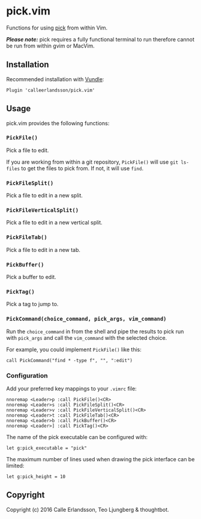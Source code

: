 # pick.vim

Functions for using [pick] from within Vim.

***Please note:*** pick requires a fully functional terminal to run therefore
cannot be run from within gvim or MacVim.

[pick]: https://github.com/calleerlandsson/pick/

## Installation

Recommended installation with [Vundle]:

```viml
Plugin 'calleerlandsson/pick.vim'
```

[Vundle]: https://github.com/gmarik/Vundle.vim/

## Usage

pick.vim provides the following functions:

### `PickFile()`

Pick a file to edit.

If you are working from within a git repository, `PickFile()` will use `git
ls-files` to get the files to pick from. If not, it will use `find`.

### `PickFileSplit()`

Pick a file to edit in a new split.

### `PickFileVerticalSplit()`

Pick a file to edit in a new vertical split.

### `PickFileTab()`

Pick a file to edit in a new tab.

### `PickBuffer()`

Pick a buffer to edit.

### `PickTag()`

Pick a tag to jump to.

### `PickCommand(choice_command, pick_args, vim_command)`

Run the `choice_command` in from the shell and pipe the results to pick run with
`pick_args` and call the `vim_command` with the selected choice.

For example, you could implement `PickFile()` like this:

```viml
call PickCommand("find * -type f", "", ":edit")
```

### Configuration

Add your preferred key mappings to your `.vimrc` file:

```viml
nnoremap <Leader>p :call PickFile()<CR>
nnoremap <Leader>s :call PickFileSplit()<CR>
nnoremap <Leader>v :call PickFileVerticalSplit()<CR>
nnoremap <Leader>t :call PickFileTab()<CR>
nnoremap <Leader>b :call PickBuffer()<CR>
nnoremap <Leader>] :call PickTag()<CR>
```

The name of the pick executable can be configured with:

```viml
let g:pick_executable = "pick"
```

The maximum number of lines used when drawing the pick interface can be limited:

```viml
let g:pick_height = 10
```

## Copyright

Copyright (c) 2016 Calle Erlandsson, Teo Ljungberg & thoughtbot.
